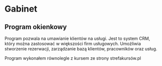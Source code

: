 # Gabinet

## Program okienkowy 
Program pozwala na umawianie klientów na usługi. Jest to system CRM, który można zastosować w większości firm usługowych.
Umożliwia stworzenie rezerwacji, zarządzanie bazą klientów, pracowników oraz usług. 

Program wykonałem równolegle z kursem ze strony strefakursów.pl

